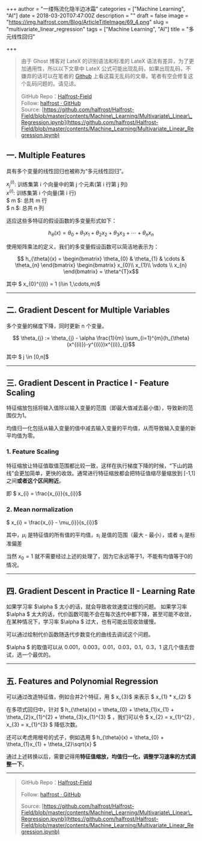 +++
author = "一缕殇流化隐半边冰霜"
categories = ["Machine Learning", "AI"]
date = 2018-03-20T07:47:00Z
description = ""
draft = false
image = "https://img.halfrost.com/Blog/ArticleTitleImage/69_4.png"
slug = "multivariate_linear_regression"
tags = ["Machine Learning", "AI"]
title = "多元线性回归"

+++


>由于 Ghost 博客对 LateX 的识别语法和标准的 LateX 语法有差异，为了更加通用性，所以以下文章中 LateX 公式可能出现乱码，如果出现乱码，不嫌弃的话可以在笔者的 [Github](https://github.com/halfrost/Halfrost-Field/blob/master/contents/Machine_Learning/contents.md) 上看这篇无乱码的文章。笔者有空会修复这个乱码问题的。请见谅。
>
> GitHub Repo：[Halfrost-Field](https://github.com/halfrost/Halfrost-Field)  
> Follow: [halfrost · GitHub](https://github.com/halfrost)  
> Source: [https://github.com/halfrost/Halfrost-Field/blob/master/contents/Machine\_Learning/Multivariate\_Linear\_Regression.ipynb](https://github.com/halfrost/Halfrost-Field/blob/master/contents/Machine_Learning/Multivariate_Linear_Regression.ipynb)

## 一. Multiple Features

具有多个变量的线性回归也被称为“多元线性回归”。

$x_{j}^{(i)}$: 训练集第 i 个向量中的第 j 个元素(第 i 行第 j 列)  
$x^{(i)}$: 训练集第 i 个向量(第 i 行)  
$ m $: 总共 m 行  
$ n $: 总共 n 列  


适应这些多特征的假设函数的多变量形式如下：

$$ h_{\theta}(x) = \theta_{0} + \theta_{1}x_{1} + \theta_{2}x_{2} + \theta_{3}x_{3} + \cdots + \theta_{n}x_{n} $$

使用矩阵乘法的定义，我们的多变量假设函数可以简洁地表示为：

$$ h_{\theta}(x) = \begin{bmatrix}
\theta_{0} & \theta_{1} & \cdots  & \theta_{n}
\end{bmatrix} \begin{bmatrix}
x_{0}\\ 
x_{1}\\ 
 \vdots \\ 
x_{n}
\end{bmatrix} = \theta^{T}x$$

其中 $ x_{0}^{(i)} = 1 (i\in 1,\cdots,m)$


------------------------------------------------------

## 二. Gradient Descent for Multiple Variables

多个变量的梯度下降，同时更新 n 个变量。

$$ \theta_{j} := \theta_{j} - \alpha \frac{1}{m} \sum_{i=1}^{m}(h_{\theta}(x^{(i)})-y^{(i)})x^{(i)}_{j}$$

其中 $ j \in [0,n]$




------------------------------------------------------


## 三. Gradient Descent in Practice I - Feature Scaling

特征缩放包括将输入值除以输入变量的范围（即最大值减去最小值），导致新的范围仅为1。

均值归一化包括从输入变量的值中减去输入变量的平均值，从而导致输入变量的新平均值为零。

### 1. Feature Scaling

特征缩放让特征值取值范围都比较一致，这样在执行梯度下降的时候，“下山的路线”会更加简单，更快的收敛。通常进行特征缩放都会把特征值缩尽量缩放到 [-1,1] 之间**或者这个区间附近**。

即 $ x_{i} = \frac{x_{i}}{s_{i}}$

### 2. Mean normalization

$ x_{i} = \frac{x_{i} - \mu_{i}}{s_{i}}$

其中，$\mu_{i}$ 是特征值的所有值的平均值，$s_{i}$ 是值的范围（最大 - 最小），或者 $s_{i}$ 是标准偏差

当然 $x_{0} = 1$ 就不需要经过上述的处理了，因为它永远等于1，不能有均值等于0的情况。



------------------------------------------------------

## 四. Gradient Descent in Practice II - Learning Rate

如果学习率 $\alpha $ 太小的话，就会导致收敛速度过慢的问题。
如果学习率 $\alpha $ 太大的话，代价函数可能不会在每次迭代中都下降，甚至可能不收敛，在某种情况下，学习率 $\alpha $ 过大，也有可能出现收敛缓慢。

可以通过绘制代价函数随迭代步数变化的曲线去调试这个问题。

$\alpha $ 的取值可以从 0.001，0.003，0.01，0.03，0.1，0.3，1 这几个值去尝试，选一个最优的。



------------------------------------------------------

## 五. Features and Polynomial Regression


可以通过改造特征值，例如合并2个特征，用 $ x_{3}$ 来表示 $ x_{1} * x_{2} $

在多项式回归中，针对 $ h_{\theta}(x) = \theta_{0} + \theta_{1}x_{1} + \theta_{2}x_{1}^{2} + \theta_{3}x_{1}^{3} $ ，我们可以令 $ x_{2} = x_{1}^{2} , x_{3} = x_{1}^{3} $ 降低次数。

还可以考虑用根号的式子，例如选用  $ h_{\theta}(x) = \theta_{0} + \theta_{1}x_{1} + \theta_{2}\sqrt{x} $

通过上述转换以后，需要记得用**特征值缩放，均值归一化，调整学习速率的方式调整一下**。


------------------------------------------------------

> GitHub Repo：[Halfrost-Field](https://github.com/halfrost/Halfrost-Field)
> 
> Follow: [halfrost · GitHub](https://github.com/halfrost)
>
> Source: [https://github.com/halfrost/Halfrost-Field/blob/master/contents/Machine\_Learning/Multivariate\_Linear\_Regression.ipynb](https://github.com/halfrost/Halfrost-Field/blob/master/contents/Machine_Learning/Multivariate_Linear_Regression.ipynb)

